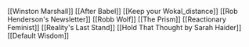 [[Winston Marshall]]
[[After Babel]]
[[Keep your Wokal_distance]]
[[Rob Henderson's Newsletter]]
[[Robb Wolf]]
[[The Prism]]
[[Reactionary Feminist]]
[[Reality's Last Stand]]
[[Hold That Thought by Sarah Haider]]
[[Default Wisdom]]